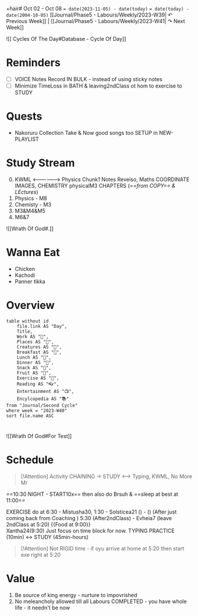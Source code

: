  +hair# Oct 02 - Oct 08
`= date(2023-11-05) - date(today)`
`= date(today) - date(2004-10-05)`
[[Journal/Phase5 - Labours/Weekly/2023-W39| ↶  Previous Week]] | [[Journal/Phase5 - Labours/Weekly/2023-W41| ↷  Next Week]]
 
![[‎ Cycles Of The Day#Database - Cycle Of Day]]


# Reminders
- [ ]  VOICE Notes Record IN BULK - instead of using sticky notes
- [ ]  Minimize TimeLoss in BATH & leaving2ndClass ot hom to exercise to STUDY

# Quests
- Nakoruru Collection Take & Now good songs too SETUP in NEW-PLAYLIST

# Study Stream
0. KWML <------> Physics Chunk1 Notes Reveiso, Maths COORDINATE IMAGES, CHEMISTRY physicalM3 CHAPTERS (*==from COPY== & LEctures*)
1. Physics - M8
2. Chemisty - M3
3. M3&M4&M5 
4. M6&7

![[Wrath Of God#.]]

# Wanna Eat
- Chicken
- Kachodi
- Panner tikka
# Overview

```dataview
table without id
	file.link AS "Day",
	Title,
	Work AS "📝",
	Places AS "🧳",
	Creatures AS "🦍",
	Breakfast AS "🍳",
	Lunch AS "🍛",
	Dinner AS "🍖",
	Snack AS "🍕",
	Fruit AS "🍇",
	Exercise AS "💪",
	Reading AS "👓",
	Entertainment AS "📺",
	Encylcopedia AS "📚"
from "Journal/Second Cycle"
where week = "2023-W40"
sort file.name ASC
```

# 

![[Wrath Of God#For Test]]

# Schedule
> [!Attention] Activity CHAINING -> STUDY <--> Typing, KWML, No More Mr

==10:30 NIGHT - START10x== then also do Brsuh & ==sleep at best at 11:00==

EXERCISE do at 
	6:30 - Mistusha30, 
	1:30 - Solsticea21
	() - () (After just coming back from Coaching )
	5:30 (After2ndClass) - Evheia7 (leave 2ndClass at 5:20)
	{{Food at 9:00}}  
	Xantha24(9:30)
Just focus on time block for now. 
TYPING PRACTICE (10min) <-> STUDY (45min-hours) 
> [!Attention] Not RIGID time - if oyu arrive at home at 5:20 then start exe right at 5:20

# Value 
1. Be source of king energy - nurture to impovrished
2. No meleancholy allowed till all Labours COMPLETED - you have whole life - it needn't be now
